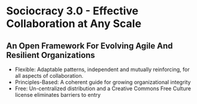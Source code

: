# Sociocracy 3.0 - Effective Collaboration at Any Scale

## An Open Framework For Evolving Agile And Resilient Organizations

* Flexible: Adaptable patterns, independent and mutually reinforcing, for all aspects of collaboration.
* Principles-Based: A coherent guide for growing organizational integrity
* Free: Un-centralized distribution and a Creative Commons Free Culture license eliminates barriers to entry